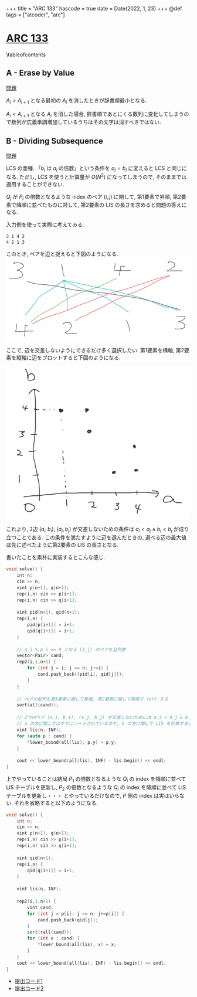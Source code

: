 +++
title = "ARC 133"
hascode = true
date = Date(2022, 1, 23)
+++
@def tags = ["atcoder", "arc"]

# [ARC 133](https://atcoder.jp/contests/arc133)

\tableofcontents

## A - Erase by Value

[問題](https://atcoder.jp/contests/arc133/tasks/arc133_a)

$A_i > A_{i+1}$ となる最初の $A_i$ を消したときが辞書順最小となる.

$A_i < A_{i+1}$ となる $A_i$ を消した場合, 辞書順であとにくる数列に変化してしまうので数列が広義単調増加しているうちはその文字は消すべきではない.

## B - Dividing Subsequence

[問題](https://atcoder.jp/contests/arc133/tasks/arc133_b)

LCS の亜種. 「$b_i$ は $a_i$ の倍数」という条件を $a_i = b_i$ に変えると LCS と同じになる.
ただし, LCS を使うと計算量が $O(N^2)$ になってしまうので, そのままでは適用することができない.

$Q_j$ が $P_i$ の倍数となるような index のペア $(i,j)$ に関して,
第1要素で昇順, 第2要素で降順に並べたものに対して, 第2要素の LIS の長さを求めると問題の答えになる.


入力例を使って実際に考えてみる.
```
3 1 4 2
4 2 1 3
```

このとき, ペアを辺と捉えると下図のようになる.
![arc133_b_1](/assets/atcoder/arc/133/arc133b_1.png)

ここで, 辺を交差しないようにできるだけ多く選択したい.
第1要素を横軸, 第2要素を縦軸に辺をプロットすると下図のようになる.

![arc133_b_2](/assets/atcoder/arc/133/arc133b_2.png)

これより, 2辺 $(a_i, b_i)$, $(a_j, b_j)$ が交差しないための条件は $a_i < a_j \wedge b_i < b_j$ が成り立つことである.
この条件を満たすように辺を選んだときの, 選べる辺の最大値は先に述べたように第2要素の LIS の長さとなる.


書いたことを素朴に実装するとこんな感じ.
```cpp
void solve() {
    int n;
    cin >> n;
    vint p(n+1), q(n+1);
    rep(i,n) cin >> p[i+1];
    rep(i,n) cin >> q[i+1];

    vint pid(n+1), qid(n+1);
    rep(i,n) {
        pid[p[i+1]] = i+1;
        qid[q[i+1]] = i+1;
    }

    // q_j % p_i == 0 となる (i,j) のペアを全列挙
    vector<Pair> cand;
    rep2(i,1,n+1) {
        for (int j = i; j <= n; j+=i) {
            cand.push_back({pid[i], qid[j]});
        }
    }

    // ペアの配列を第1要素に関して昇順, 第2要素に関して降順で sort する
    sort(all(cand));

    // 2つのペア (a_i, b_i), (a_j, b_j) が交差しないためには a_i < a_j & b_i < b_j が成り立つ必要がある.
    // a の方に関してはすでにソートされているので, b の方に関して LIS を計算することで答えが出る
    vint lis(n, INF);
    for (auto p : cand) {
        *lower_bound(all(lis), p.y) = p.y;
    }

    cout << lower_bound(all(lis), INF) - lis.begin() << endl;
}
```

上でやっていることは結局 $P_1$ の倍数となるような $Q_i$ の index を降順に並べて LIS テーブルを更新し,
$P_2$ の倍数となるような $Q_i$ の index を降順に並べて LIS テーブルを更新し・・・
とやっているだけなので, $P$ 側の index は実はいらない.
それを省略すると以下のようになる.

```cpp
void solve() {
    int n;
    cin >> n;
    vint p(n+1), q(n+1);
    rep(i,n) cin >> p[i+1];
    rep(i,n) cin >> q[i+1];

    vint qid(n+1);
    rep(i,n) {
        qid[q[i+1]] = i+1;
    }

    vint lis(n, INF);

    rep2(i,1,n+1) {
        vint cand;
        for (int j = p[i]; j <= n; j+=p[i]) {
            cand.push_back(qid[j]);
        }
        sort(rall(cand));
        for (int x : cand) {
            *lower_bound(all(lis), x) = x;
        }
    }
    cout << lower_bound(all(lis), INF) - lis.begin() << endl;
}
```

- [提出コード1](https://atcoder.jp/contests/arc133/submissions/28700283)
- [提出コード2](https://atcoder.jp/contests/arc133/submissions/28700502)

